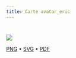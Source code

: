 ```yaml
---
title: Carte avatar_eric
---
```


# 



![](https://media.paxpar.tech/ludi/card_avatar_eric_recto.png)

[PNG](https://media.paxpar.tech/ludi/card_avatar_eric_recto.png) • [SVG](https://media.paxpar.tech/ludi/card_avatar_eric_recto.svg) • [PDF](https://media.paxpar.tech/ludi/card_avatar_eric_recto.pdf)



